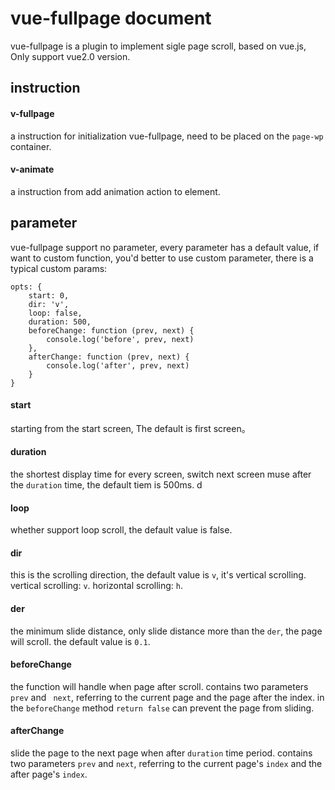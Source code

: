 # vue-fullpage document
vue-fullpage is a plugin to implement sigle page scroll, based on vue.js, Only support vue2.0 version.

## instruction
#### v-fullpage
a instruction for initialization vue-fullpage, need to be placed on the ``page-wp`` container.

#### v-animate
a instruction from add animation action to element.

## parameter
vue-fullpage support no parameter, every parameter has a default value, if want to custom function, you'd better to use custom parameter, there is a typical custom params:
```
opts: {
	start: 0,
	dir: 'v',
	loop: false,
	duration: 500,
	beforeChange: function (prev, next) {
		console.log('before', prev, next)
	},
	afterChange: function (prev, next) {
		console.log('after', prev, next)
	}
}
```

#### start
starting from the start screen, The default is first screen。

#### duration
the shortest display time for every screen, switch next screen muse after the ``duration`` time, the default tiem is 500ms. d

#### loop
whether support loop scroll, the default value is false.

#### dir
this is the scrolling direction, the default value is ``v``, it's vertical scrolling.
vertical scrolling: ``v``.
horizontal scrolling: ``h``.

#### der
the minimum slide distance, only slide distance more than the ``der``, the page will scroll.
the default value is ``0.1``.

#### beforeChange
the function will handle when page after scroll.
contains two parameters `` prev`` and `` next``, referring to the current page and the page after the index.
in the ``beforeChange`` method ``return false`` can prevent the page from sliding.

#### afterChange
slide the page to the next page when after ``duration`` time period.
contains two parameters ``prev`` and ``next``, referring to the current page's ``index`` and the after page's ``index``.
